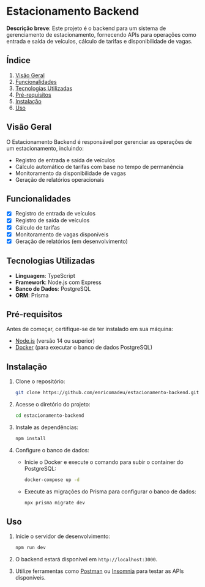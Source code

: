# Estacionamento Backend

**Descrição breve**: Este projeto é o backend para um sistema de gerenciamento de estacionamento, fornecendo APIs para operações como entrada e saída de veículos, cálculo de tarifas e disponibilidade de vagas.

## Índice

1. [Visão Geral](#visão-geral)
2. [Funcionalidades](#funcionalidades)
3. [Tecnologias Utilizadas](#tecnologias-utilizadas)
4. [Pré-requisitos](#pré-requisitos)
5. [Instalação](#instalação)
6. [Uso](#uso)

## Visão Geral

O Estacionamento Backend é responsável por gerenciar as operações de um estacionamento, incluindo:

- Registro de entrada e saída de veículos
- Cálculo automático de tarifas com base no tempo de permanência
- Monitoramento da disponibilidade de vagas
- Geração de relatórios operacionais

## Funcionalidades

- [x] Registro de entrada de veículos
- [x] Registro de saída de veículos
- [x] Cálculo de tarifas
- [x] Monitoramento de vagas disponíveis
- [x] Geração de relatórios (em desenvolvimento)

## Tecnologias Utilizadas

- **Linguagem**: TypeScript
- **Framework**: Node.js com Express
- **Banco de Dados**: PostgreSQL
- **ORM**: Prisma

## Pré-requisitos

Antes de começar, certifique-se de ter instalado em sua máquina:

- [Node.js](https://nodejs.org/) (versão 14 ou superior)
- [Docker](https://www.docker.com/) (para executar o banco de dados PostgreSQL)

## Instalação

1. Clone o repositório:

   ```bash
   git clone https://github.com/enricomadeu/estacionamento-backend.git
   ```

2. Acesse o diretório do projeto:

   ```bash
   cd estacionamento-backend
   ```

3. Instale as dependências:

   ```bash
   npm install
   ```

4. Configure o banco de dados:

   - Inicie o Docker e execute o comando para subir o container do PostgreSQL:

     ```bash
     docker-compose up -d
     ```

   - Execute as migrações do Prisma para configurar o banco de dados:

     ```bash
     npx prisma migrate dev
     ```

## Uso

1. Inicie o servidor de desenvolvimento:

   ```bash
   npm run dev
   ```

2. O backend estará disponível em `http://localhost:3000`.

3. Utilize ferramentas como [Postman](https://www.postman.com/) ou [Insomnia](https://insomnia.rest/) para testar as APIs disponíveis.

